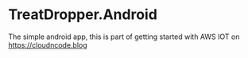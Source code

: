 # TreatDropper.Android
The simple android app, this is part of getting started with AWS IOT on https://cloudncode.blog
